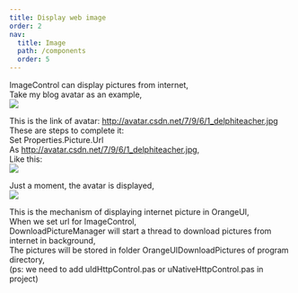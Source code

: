 ```yaml
---
title: Display web image
order: 2
nav:
  title: Image
  path: /components
  order: 5
---
```


ImageControl can display pictures from internet,  
Take my blog avatar as an example,  
![](http://www.orangeui.cn/orangeuiblog/OrangeUI/5.6.OrangeUI%E6%8E%A7%E4%BB%B6%E4%BD%BF%E7%94%A8%E8%AF%B4%E6%98%8E(%E5%9B%BE%E7%89%87%E6%8E%A7%E4%BB%B6Image)(%E7%A4%BA%E4%BE%8B6%20%E4%BD%BF%E7%94%A8%E7%BD%91%E7%BB%9C%E5%9B%BE%E7%89%87).files/image001.png)


This is the link of avatar: http://avatar.csdn.net/7/9/6/1_delphiteacher.jpg  
These are steps to complete it:  
Set Properties.Picture.Url   
As http://avatar.csdn.net/7/9/6/1_delphiteacher.jpg,  
Like this:  
![](http://www.orangeui.cn/orangeuiblog/OrangeUI/5.6.OrangeUI%E6%8E%A7%E4%BB%B6%E4%BD%BF%E7%94%A8%E8%AF%B4%E6%98%8E(%E5%9B%BE%E7%89%87%E6%8E%A7%E4%BB%B6Image)(%E7%A4%BA%E4%BE%8B6%20%E4%BD%BF%E7%94%A8%E7%BD%91%E7%BB%9C%E5%9B%BE%E7%89%87).files/image003.png)


Just a moment, the avatar is displayed,  
![](http://www.orangeui.cn/orangeuiblog/OrangeUI/5.6.OrangeUI%E6%8E%A7%E4%BB%B6%E4%BD%BF%E7%94%A8%E8%AF%B4%E6%98%8E(%E5%9B%BE%E7%89%87%E6%8E%A7%E4%BB%B6Image)(%E7%A4%BA%E4%BE%8B6%20%E4%BD%BF%E7%94%A8%E7%BD%91%E7%BB%9C%E5%9B%BE%E7%89%87).files/image005.png)


This is the mechanism of displaying internet picture in OrangeUI,  
When we set url for ImageControl,  
DownloadPictureManager will start a thread to download pictures from internet in background,  
The pictures will be stored in folder OrangeUIDownloadPictures of program directory,  
(ps: we need to add uIdHttpControl.pas or uNativeHttpControl.pas in project)  


